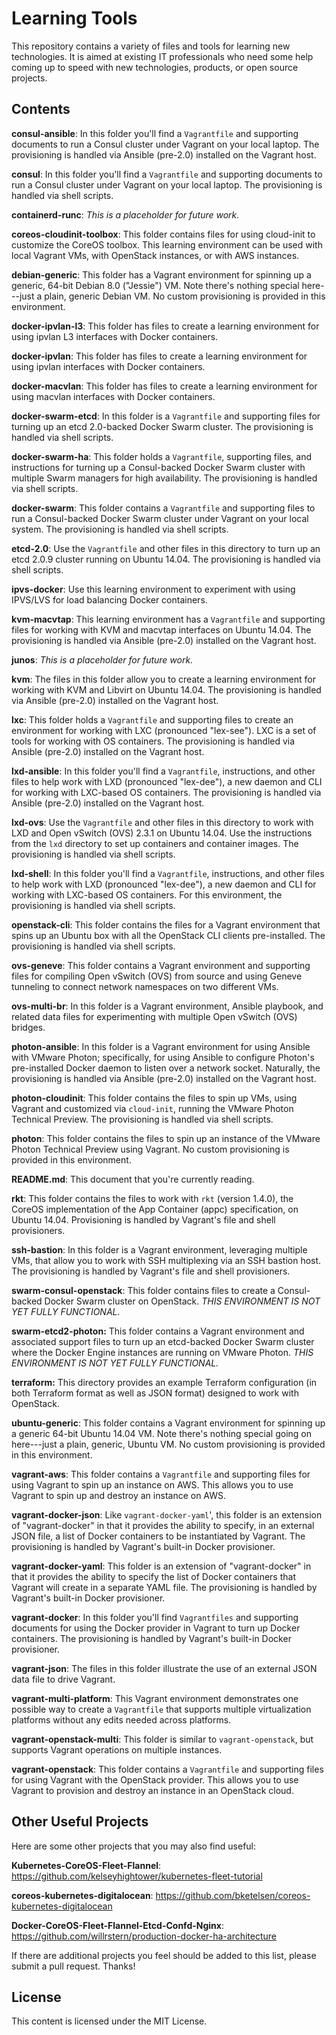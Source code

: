 # Learning Tools

This repository contains a variety of files and tools for learning new technologies. It is aimed at existing IT professionals who need some help coming up to speed with new technologies, products, or open source projects.

## Contents

**consul-ansible**: In this folder you'll find a `Vagrantfile` and supporting documents to run a Consul cluster under Vagrant on your local laptop. The provisioning is handled via Ansible (pre-2.0) installed on the Vagrant host.

**consul**: In this folder you'll find a `Vagrantfile` and supporting documents to run a Consul cluster under Vagrant on your local laptop. The  provisioning is handled via shell scripts.

**containerd-runc**: _This is a placeholder for future work._

**coreos-cloudinit-toolbox**: This folder contains files for using cloud-init to customize the CoreOS toolbox. This learning environment can be used with local Vagrant VMs, with OpenStack instances, or with AWS instances.

**debian-generic**: This folder has a Vagrant environment for spinning up a generic, 64-bit Debian 8.0 ("Jessie") VM. Note there's nothing special here---just a plain, generic Debian VM. No custom provisioning is provided in this environment.

**docker-ipvlan-l3**: This folder has files to create a learning environment for using ipvlan L3 interfaces with Docker containers.

**docker-ipvlan**: This folder has files to create a learning environment for using ipvlan interfaces with Docker containers.

**docker-macvlan**: This folder has files to create a learning environment for using macvlan interfaces with Docker containers.

**docker-swarm-etcd**: In this folder is a `Vagrantfile` and supporting files for turning up an etcd 2.0-backed Docker Swarm cluster. The provisioning is handled via shell scripts.

**docker-swarm-ha**: This folder holds a `Vagrantfile`, supporting files, and instructions for turning up a Consul-backed Docker Swarm cluster with multiple Swarm managers for high availability. The provisioning is handled via shell scripts.

**docker-swarm**: This folder contains a `Vagrantfile` and supporting files to run a Consul-backed Docker Swarm cluster under Vagrant on your local system. The provisioning is handled via shell scripts.

**etcd-2.0**: Use the `Vagrantfile` and other files in this directory to turn up an etcd 2.0.9 cluster running on Ubuntu 14.04. The provisioning is handled via shell scripts.

**ipvs-docker**: Use this learning environment to experiment with using IPVS/LVS for load balancing Docker containers.

**kvm-macvtap**: This learning environment has a `Vagrantfile` and supporting files for working with KVM and macvtap interfaces on Ubuntu 14.04. The provisioning is handled via Ansible (pre-2.0) installed on the Vagrant host.

**junos**: _This is a placeholder for future work._

**kvm**: The files in this folder allow you to create a learning environment for working with KVM and Libvirt on Ubuntu 14.04. The provisioning is handled via Ansible (pre-2.0) installed on the Vagrant host.

**lxc**: This folder holds a `Vagrantfile` and supporting files to create an environment for working with LXC (pronounced "lex-see"). LXC is a set of tools for working with OS containers. The provisioning is handled via Ansible (pre-2.0) installed on the Vagrant host.

**lxd-ansible**: In this folder you'll find a `Vagrantfile`, instructions, and other files to help work with LXD (pronounced "lex-dee"), a new daemon and CLI for working with LXC-based OS containers. The provisioning is handled via Ansible (pre-2.0) installed on the Vagrant host.

**lxd-ovs**: Use the `Vagrantfile` and other files in this directory to work with LXD and Open vSwitch (OVS) 2.3.1 on Ubuntu 14.04. Use the instructions from the `lxd` directory to set up containers and container images. The provisioning is handled via shell scripts.

**lxd-shell**: In this folder you'll find a `Vagrantfile`, instructions, and other files to help work with LXD (pronounced "lex-dee"), a new daemon and CLI for working with LXC-based OS containers. For this environment, the provisioning is handled via shell scripts.

**openstack-cli**: This folder contains the files for a Vagrant environment that spins up an Ubuntu box with all the OpenStack CLI clients pre-installed. The provisioning is handled via shell scripts.

**ovs-geneve**: This folder contains a Vagrant environment and supporting files for compiling Open vSwitch (OVS) from source and using Geneve tunneling to connect network namespaces on two different VMs.

**ovs-multi-br**: In this folder is a Vagrant environment, Ansible playbook, and related data files for experimenting with multiple Open vSwitch (OVS) bridges.

**photon-ansible**: In this folder is a Vagrant environment for using Ansible with VMware Photon; specifically, for using Ansible to configure Photon's pre-installed Docker daemon to listen over a network socket. Naturally, the provisioning is handled via Ansible (pre-2.0) installed on the Vagrant host.

**photon-cloudinit**: This folder contains the files to spin up VMs, using Vagrant and customized via `cloud-init`, running the VMware Photon Technical Preview. The provisioning is handled via shell scripts.

**photon**: This folder contains the files to spin up an instance of the VMware Photon Technical Preview using Vagrant. No custom provisioning is provided in this environment.

**README.md**: This document that you're currently reading.

**rkt**: This folder contains the files to work with `rkt` (version 1.4.0), the CoreOS implementation of the App Container (appc) specification, on Ubuntu 14.04. Provisioning is handled by Vagrant's file and shell provisioners.

**ssh-bastion**: In this folder is a Vagrant environment, leveraging multiple VMs, that allow you to work with SSH multiplexing via an SSH bastion host. The provisioning is handled by Vagrant's file and shell provisioners.

**swarm-consul-openstack**: This folder contains files to create a Consul-backed Docker Swarm cluster on OpenStack. _THIS ENVIRONMENT IS NOT YET FULLY FUNCTIONAL._

**swarm-etcd2-photon:** This folder contains a Vagrant environment and associated support files to turn up an etcd-backed Docker Swarm cluster where the Docker Engine instances are running on VMware Photon. _THIS ENVIRONMENT IS NOT YET FULLY FUNCTIONAL._

**terraform:** This directory provides an example Terraform configuration (in both Terraform format as well as JSON format) designed to work with OpenStack.

**ubuntu-generic**: This folder contains a Vagrant environment for spinning up a generic 64-bit Ubuntu 14.04 VM. Note there's nothing special going on here---just a plain, generic, Ubuntu VM. No custom provisioning is provided in this environment.

**vagrant-aws**: This folder contains a `Vagrantfile` and supporting files for using Vagrant to spin up an instance on AWS. This allows you to use Vagrant to spin up and destroy an instance on AWS.

**vagrant-docker-json**: Like `vagrant-docker-yaml`', this folder is an extension of "vagrant-docker" in that it provides the ability to specify, in an external JSON file, a list of Docker containers to be instantiated by Vagrant. The provisioning is handled by Vagrant's built-in Docker provisioner.

**vagrant-docker-yaml**: This folder is an extension of "vagrant-docker" in that it provides the ability to specify the list of Docker containers that Vagrant will create in a separate YAML file. The provisioning is handled by Vagrant's built-in Docker provisioner.

**vagrant-docker**: In this folder you'll find `Vagrantfiles` and supporting documents for using the Docker provider in Vagrant to turn up Docker containers. The provisioning is handled by Vagrant's built-in Docker provisioner.

**vagrant-json**: The files in this folder illustrate the use of an external JSON data file to drive Vagrant.

**vagrant-multi-platform**: This Vagrant environment demonstrates one possible way to create a `Vagrantfile` that supports multiple virtualization platforms without any edits needed across platforms.

**vagrant-openstack-multi**: This folder is similar to `vagrant-openstack`, but supports Vagrant operations on multiple instances.

**vagrant-openstack**: This folder contains a `Vagrantfile` and supporting files for using Vagrant with the OpenStack provider. This allows you to use Vagrant to provision and destroy an instance in an OpenStack cloud.

## Other Useful Projects

Here are some other projects that you may also find useful:

**Kubernetes-CoreOS-Fleet-Flannel**: https://github.com/kelseyhightower/kubernetes-fleet-tutorial

**coreos-kubernetes-digitalocean**: https://github.com/bketelsen/coreos-kubernetes-digitalocean

**Docker-CoreOS-Fleet-Flannel-Etcd-Confd-Nginx**: https://github.com/willrstern/production-docker-ha-architecture

If there are additional projects you feel should be added to this list, please submit a pull request. Thanks!

## License

This content is licensed under the MIT License.
